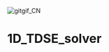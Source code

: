 ![gitgif_CN](https://user-images.githubusercontent.com/81137805/130280817-4236287c-3674-4b91-9357-e07e12adbc27.gif)
# 1D_TDSE_solver
